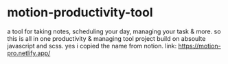 # motion-productivity-tool
a tool for taking notes, scheduling your day, managing your task &amp; more.
so this is all in one productivity & managing tool project build on absoulte javascript and scss.
yes i copied the name from notion.
link: https://motion-pro.netlify.app/
